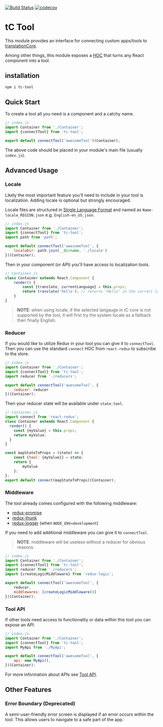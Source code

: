 [![Build Status](https://travis-ci.org/unfoldingWord/tc-tool.svg?branch=master)](https://travis-ci.org/unfoldingWord/tc-tool)
[![codecov](https://codecov.io/gh/unfoldingWord/tc-tool/branch/master/graph/badge.svg)](https://codecov.io/gh/unfoldingWord/tc-tool)

# tC Tool

This module provides an interface for connecting custom apps/tools
to [translationCore](https://github.com/unfoldingWord-dev/translationCore).

Among other things, this module exposes a [HOC](https://reactjs.org/docs/higher-order-components.html) that turns any React component into a tool.

## installation

```bash
npm i tc-tool
```



## Quick Start

To create a tool all you need is a component and a catchy name.

```js
// index.js
import Container from './Container';
import {connectTool} from 'tc-tool';

export default connectTool('awesomeTool')(Container);
```

The above code should be placed in your module's main file (usually `index.js`).

## Advanced Usage

### Locale

Likely the most important feature you'll need to include in your tool is localization. Adding locale is optional but strongly encouraged.

Locale files are structured in [Single Language Format](https://ryandrewjohnson.github.io/react-localize-redux/formatting-translation-data/) and named as `Name-locale_REGION.json` e.g. `English-en_US.json`.
```js
// index.js
import Container from './Container';
import {connectTool} from 'tc-tool';
import path from 'path';

export default connectTool('awesomeTool', {
    localeDir: path.join(__dirname, './locale')
})(Container);
```

Then in your component (or API) you'll have access to localization tools.
```js
// Container.js
class Container extends React.Component {
    render() {
        const {translate, currentLanguage} = this.props;
        return translate('hello'); // returns "Hello" in the correct language
    }
}
```

> **NOTE**: when using locale, if the selected langauge in tC core is not supported by
> the tool, it will first try the system locale as a fallback then finally English.

### Reducer

If you would like to utilize Redux in your tool you can give it to `connectTool`. Then you can use the standard `connect` HOC from `react-redux` to subscribe to the store.

```js
// index.js
import Container from './Container';
import {connectTool} from 'tc-tool';
import reducer from './reducers';

export default connectTool('awesomeTool', {
	reducer: reducer
})(Container);
```

Then your reducer state will be available under `state.tool`.
```js
// Container.js
import connect from 'react-redux';
class Container extends React.Component {
  render() {
    const {myValue} = this.props;
    return myValue;
  }
}

const mapStateToProps = (state) => {
    const {tool: {myValue}} = state;
    return {
        myValue
    };
};
export default connect(mapStateToProps)(Container);
```

### Middleware

The tool already comes configured with the following middleware:

* [redux-promise](https://www.npmjs.com/package/redux-promise)
* [redux-thunk](https://www.npmjs.com/package/redux-thunk)
* [redux-logger](https://www.npmjs.com/package/redux-logger) (when `NODE_ENV=development`)

If you need to add additional middleware you can give it to `connectTool`.

> **NOTE**: middleware will be useless without a reducer for obvious reasons.

```js
// index.js
import Container from './Container';
import {connectTool} from 'tc-tool';
import reducer from './reducers';
import {createLogicMiddleware} from 'redux-logic';

export default connectTool('awesomeTool', {
	reducer,
    middlewares: [createLogicMiddleware()]
})(Container);
```



### Tool API

If other tools need access to functionality or data within this tool you can expose an API.

```js
// index.js
import Container from './Container';
import {connectTool} from 'tc-tool';
import MyApi from './MyApi';

export default connectTool('awesomeTool', {
	api: new MyApi(),
})(Container);
```

For more information about APIs see [Tool API](./TOOL_API.md).

## Other Features

### Error Boundary (Deprecated)

A semi-user-friendly error screen is displayed if an error occurs within the tool. This allows users to navigate to a safe part of the app.
